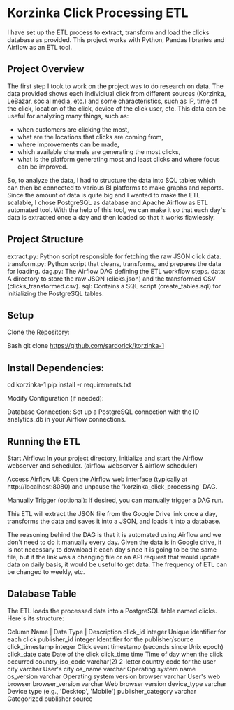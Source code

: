 # Korzinka Click Processing ETL

I have set up the ETL process to extract, transform and load the clicks database as provided. This project works with Python, Pandas libraries and Airflow as an ETL tool. 

## Project Overview

The first step I took to work on the project was to do research on data. The data provided shows each individiual click from different sources (Korzinka, LeBazar, social media, etc.) and some characteristics, such as IP, time of the click, location of the click, device of the click user, etc. This data can be useful for analyzing many things, such as:
- when customers are clicking the most, 
- what are the locations that clicks are coming from, 
- where improvements can be made, 
- which available channels are generating the most clicks,
- what is the platform generating most and least clicks and where focus can be improved.

So, to analyze the data, I had to structure the data into SQL tables which can then be connected to various BI platforms to make graphs and reports. Since the amount of data is quite big and I wanted to make the ETL scalable, I chose PostgreSQL as database and Apache Airflow as ETL automated tool. With the help of this tool, we can make it so that each day's data is extracted once a day and then loaded so that it works flawlessly.

## Project Structure

extract.py: Python script responsible for fetching the raw JSON click data.
transform.py: Python script that cleans, transforms, and prepares the data for loading.
dag.py: The Airflow DAG defining the ETL workflow steps.
data: A directory to store the raw JSON (clicks.json) and the transformed CSV (clicks_transformed.csv).
sql: Contains a SQL script (create_tables.sql) for initializing the PostgreSQL tables.

## Setup

Clone the Repository:

Bash
git clone https://github.com/sardorick/korzinka-1

## Install Dependencies:

cd korzinka-1
pip install -r requirements.txt 


Modify Configuration (if needed):

Database Connection: Set up a PostgreSQL connection with the ID analytics_db in your Airflow connections. 


## Running the ETL

Start Airflow: In your project directory, initialize and start the Airflow webserver and scheduler. (airflow webserver & airflow scheduler)

Access Airflow UI: Open the Airflow web interface (typically at http://localhost:8080) and unpause the 'korzinka_click_processing' DAG.

Manually Trigger (optional): If desired, you can manually trigger a DAG run.

This ETL will extract the JSON file from the Google Drive link once a day, transforms the data and saves it into a JSON, and loads it into a database.

The reasoning behind the DAG is that it is automated using Airflow and we don't need to do it manually every day. Given the data is in Google drive, it is not necessary to download it each day since it is going to be the same file, but if the link was a changing file or an API request that would update data on daily basis, it would be useful to get data. The frequency of ETL can be changed to weekly, etc.

## Database Table

The ETL loads the processed data into a PostgreSQL table named clicks. Here's its structure:

Column  Name | Data Type | Description
click_id	integer	Unique identifier for each click
publisher_id	integer	Identifier for the publisher/source
click_timestamp	integer	Click event timestamp (seconds since Unix epoch)
click_date	date	Date of the click
click_time	time	Time of day when the click occurred
country_iso_code	varchar(2)	2-letter country code for the user
city	varchar	User's city
os_name	varchar	Operating system name
os_version	varchar	Operating system version
browser	varchar	User's web browser
browser_version	varchar	Web browser version
device_type	varchar	Device type (e.g., 'Desktop', 'Mobile')
publisher_category	varchar	Categorized publisher source